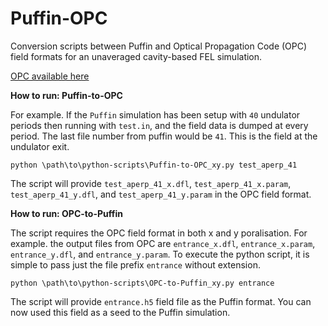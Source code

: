 # Puffin-OPC
Conversion scripts between Puffin and Optical Propagation Code (OPC) field formats for an unaveraged cavity-based FEL simulation.

[OPC available here](https://gitlab.utwente.nl/tnw/ap/lpno/public-projects/Physics-OPC)


__How to run: Puffin-to-OPC__

For example. If the `Puffin` simulation has been setup with `40` undulator periods then running with `test.in`, and the field data is dumped at every period. 
The last file number from puffin would be `41`. This is the field at the undulator exit.
```
python \path\to\python-scripts\Puffin-to-OPC_xy.py test_aperp_41
```
The script will provide `test_aperp_41_x.dfl`, `test_aperp_41_x.param`, `test_aperp_41_y.dfl`, and  `test_aperp_41_y.param` in the OPC field format.


__How to run: OPC-to-Puffin__

The script requires the OPC field format in both x and y poralisation.
For example. the output files from OPC are `entrance_x.dfl`, `entrance_x.param`, `entrance_y.dfl`, and  `entrance_y.param`.
To execute the python script, it is simple to pass just the file prefix `entrance` without extension.
```
python \path\to\python-scripts\OPC-to-Puffin_xy.py entrance
```
The script will provide `entrance.h5` field file as the Puffin format. You can now used this field as a seed to the Puffin simulation.
